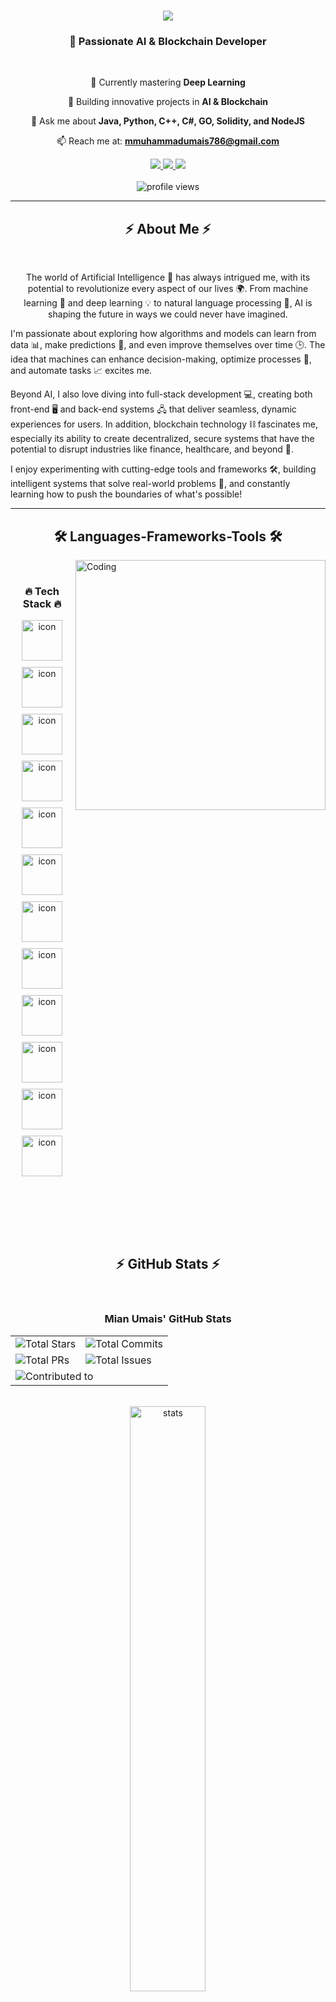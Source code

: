 <h1 align="center">
  <img src="https://readme-typing-svg.herokuapp.com/?font=Righteous&size=35&center=true&vCenter=true&width=500&height=70&duration=4000&lines=Hi+There!+👋;I'm+Muhammad+Umais!;" />
</h1>

<h3 align="center">🚀 Passionate AI & Blockchain Developer</h3>

<br/>

<div align="center">
 
 🔭 Currently mastering **Deep Learning**
 
 🌱 Building innovative projects in **AI & Blockchain**
 
 💬 Ask me about **Java, Python, C++, C#, GO, Solidity, and NodeJS**
 
 📫 Reach me at: **mmuhammadumais786@gmail.com**
 
 </div>
 
<div align="center"> 
  <a href="mailto:mmuhammadumais786@gmail.com">
    <img src="https://img.shields.io/badge/Gmail-333333?style=for-the-badge&logo=gmail&logoColor=red" />
  </a>
  <a href="https://linkedin.com/in/mian-umais-13559524a" target="_blank">
    <img src="https://img.shields.io/badge/LinkedIn-0077B5?style=for-the-badge&logo=linkedin&logoColor=white" target="_blank" />
  </a>
  <a href="https://instagram.com/mian_umais" target="_blank">
     <img src="https://img.shields.io/badge/Instagram-E4405F?style=for-the-badge&logo=instagram&logoColor=white" target="_blank" />
  </a>
</div>

<br/>

<div align="center">
  <img src="https://komarev.com/ghpvc/?username=MianUmais&label=Profile%20views&color=0e75b6&style=flat" alt="profile views" />
</div>

 <hr/>
 
<h2 align="center">⚡ About Me ⚡</h2>
<br/>

<p align="center">
The world of Artificial Intelligence 🤖 has always intrigued me, with its potential to revolutionize every aspect of our lives 🌍. From machine learning 🧠 and deep learning 💡 to natural language processing 📝, AI is shaping the future in ways we could never have imagined. 

I'm passionate about exploring how algorithms and models can learn from data 📊, make predictions 🔮, and even improve themselves over time 🕒. The idea that machines can enhance decision-making, optimize processes 🔧, and automate tasks 📈 excites me. 

Beyond AI, I also love diving into full-stack development 💻, creating both front-end 🖥️ and back-end systems 🖧 that deliver seamless, dynamic experiences for users. In addition, blockchain technology ⛓️ fascinates me, especially its ability to create decentralized, secure systems that have the potential to disrupt industries like finance, healthcare, and beyond 💸.

I enjoy experimenting with cutting-edge tools and frameworks 🛠️, building intelligent systems that solve real-world problems 💼, and constantly learning how to push the boundaries of what's possible!
</p>



<hr/>

<h2 align="center">🛠️ Languages-Frameworks-Tools 🛠️</h2>
<img align="right" alt="Coding" width="400" src="https://user-images.githubusercontent.com/74038190/229223263-cf2e4b07-2615-4f87-9c38-e37600f8381a.gif">
<br/>

<!-- Tech Stack Section - Fixed to display icons in a single line -->
<div align="center">
    <h3>🔥 Tech Stack 🔥</h3>
    <div style="display: flex; justify-content: center; flex-wrap: wrap; gap: 10px;">
        <img src="https://techstack-generator.vercel.app/java-icon.svg" alt="icon" width="65" height="65" />
        <img src="https://techstack-generator.vercel.app/python-icon.svg" alt="icon" width="65" height="65" />
        <img src="https://techstack-generator.vercel.app/ts-icon.svg" alt="icon" width="65" height="65" />
        <img src="https://techstack-generator.vercel.app/js-icon.svg" alt="icon" width="65" height="65" />
        <img src="https://techstack-generator.vercel.app/react-icon.svg" alt="icon" width="65" height="65" />
        <img src="https://techstack-generator.vercel.app/mysql-icon.svg" alt="icon" width="65" height="65" />
        <img src="https://techstack-generator.vercel.app/nginx-icon.svg" alt="icon" width="65" height="65" />
        <img src="https://techstack-generator.vercel.app/docker-icon.svg" alt="icon" width="65" height="65" />
        <img src="https://techstack-generator.vercel.app/aws-icon.svg" alt="icon" width="65" height="65" />
        <img src="https://techstack-generator.vercel.app/github-icon.svg" alt="icon" width="65" height="65" />
        <img src="https://techstack-generator.vercel.app/restapi-icon.svg" alt="icon" width="65" height="65" />
        <img src="https://techstack-generator.vercel.app/graphql-icon.svg" alt="icon" width="65" height="65" />
    </div>
</div>

<br/><br/>

<br/>


<br/>
<!-- GitHub Stats Section - Fixed to display properly -->
<h2 align="center">⚡ GitHub Stats ⚡</h2>
<br>

<div align="center">
    <h3>Mian Umais' GitHub Stats</h3>
    <table>
        <tr>
            <td>
                <img src="https://img.shields.io/badge/Total%20Stars-0-blueviolet" alt="Total Stars" />
            </td>
            <td>
                <img src="https://img.shields.io/badge/Total%20Commits%20(2025)-45-blue" alt="Total Commits" />
            </td>
        </tr>
        <tr>
            <td>
                <img src="https://img.shields.io/badge/Total%20PRs-1-brightgreen" alt="Total PRs" />
            </td>
            <td>
                <img src="https://img.shields.io/badge/Total%20Issues-0-red" alt="Total Issues" />
            </td>
        </tr>
        <tr>
            <td colspan="2">
                <img src="https://img.shields.io/badge/Contributed%20to%20(last%20year)-1-green" alt="Contributed to" />
            </td>
        </tr>
    </table>
</div>

<br/>

<div align="center">
  <img src="https://github-readme-stats.vercel.app/api?username=MianUmais&theme=tokyonight&show_icons=true&hide_border=true&count_private=true" width="49%" alt="stats"/>
</div>

<div align="center">
  <img src="https://github-readme-stats.vercel.app/api/top-langs/?username=MianUmais&theme=tokyonight&show_icons=true&hide_border=true&layout=compact" width="60%" alt="languages"/>
</div>
<br/>

<hr/>

<div align="center">
  <h2>🏆 My GitHub Trophies 🏆</h2>
  <br>
  <img src="https://github-profile-trophy.vercel.app/?username=MianUmais&theme=radical&no-frame=true&no-bg=false&margin-w=4" width="100%" alt="Trophy" />
</div>

<hr/>

<h2 align="center">📊 My Contribution Graph 📊</h2>
<br/>

![Muhammad Umais's GitHub Activity Graph](https://github-readme-activity-graph.vercel.app/graph?username=MianUmais&custom_title=Muhammad%20Umais's%20GitHub%20Activity%20Graph&bg_color=0D1117&color=7F3FBF&line=7F3FBF&point=7F3FBF&area_color=FFFFFF&title_color=FFFFFF&area=true)

<h3 align="center">
    <img src="https://readme-typing-svg.herokuapp.com/?font=Righteous&size=25&center=true&vCenter=true&width=500&height=70&duration=4000&lines=Thanks+for+visiting!+👋;Connect+with+me+on+LinkedIn!;Drop+me+a+message!">
</h3>

<br/>

